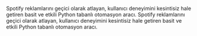 Spotify reklamlarını geçici olarak atlayan, kullanıcı deneyimini kesintisiz hale getiren basit ve etkili Python tabanlı otomasyon aracı.
Spotify reklamlarını geçici olarak atlayan, kullanıcı deneyimini kesintisiz hale getiren basit ve etkili Python tabanlı otomasyon aracı.
